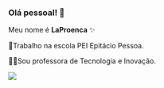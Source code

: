 ### Olá pessoal! 👋


Meu nome é **LaProenca** ✨

🏫Trabalho na escola PEI Epitácio Pessoa.
  
👩‍🏫Sou professora de Tecnologia e Inovação.

![](https://media.tenor.com/WtM09Ka4ZboAAAAM/dance-happy.gif)
